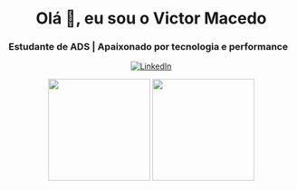 <div align="center">
<h1>Olá 👋, eu sou o Victor Macedo </h1>
</div>

<h3> Estudante de ADS | Apaixonado por tecnologia e performance</h3>

<p align="center">
  <a href="https://www.linkedin.com/in/victor-macedo-9a7790367" target="_blank">
    <img src="https://img.shields.io/badge/LinkedIn-0077B5?style=for-the-badge&logo=linkedin&logoColor=white" alt="LinkedIn"/>
  </a>
</p>

<div align="center">
  <img height="180em" src="https://github-readme-stats.vercel.app/api?username=VictorMacedoCB&show_icons=true&theme=dracula&include_all_commits=true&count_private=true"/>
  <img height="180em" src="https://github-readme-stats.vercel.app/api/top-langs/?username=VictorMacedoCB&layout=compact&langs_count=7&theme=dracula"/>
</div>
